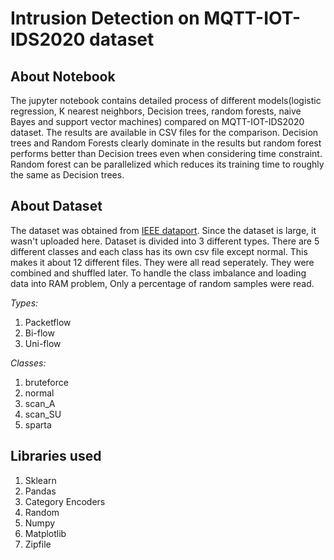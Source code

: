 # Intrusion Detection on MQTT-IOT-IDS2020 dataset

## About Notebook

The jupyter notebook contains detailed process of different models(logistic regression, K nearest neighbors, Decision trees, random forests, naive Bayes and support vector machines) compared on MQTT-IOT-IDS2020 dataset. The results are available in CSV files for the comparison.
Decision trees and Random Forests clearly dominate in the results but random forest performs better than Decision trees even when considering time constraint.
Random forest can be parallelized which reduces its training time to roughly the same as Decision trees. 

## About Dataset

The dataset was obtained from [IEEE dataport](https://ieee-dataport.org/open-access/mqtt-iot-ids2020-mqtt-internet-things-intrusion-detection-dataset). Since the dataset
is large, it wasn't uploaded here.
Dataset is divided into 3 different types. There are 5 different classes and each class has its own csv file except normal. This makes it about 12 different files.
They were all read seperately. They were combined and shuffled later.
To handle the class imbalance and loading data into RAM problem, Only a percentage of random samples were read.

*Types:*
1. Packetflow
2. Bi-flow
3. Uni-flow

*Classes:*
1. bruteforce
2. normal
3. scan_A     
4. scan_SU
5. sparta

## Libraries used

1. Sklearn    
2. Pandas  
3. Category Encoders
4. Random     
5. Numpy    
6. Matplotlib
7. Zipfile
